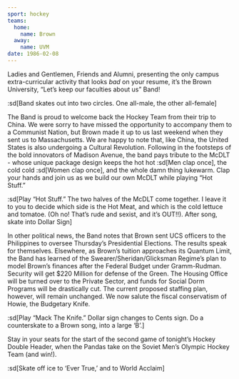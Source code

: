 ```yaml
---
sport: hockey
teams:
  home:
    name: Brown
  away:
    name: UVM
date: 1986-02-08
---
```


Ladies and Gentlemen, Friends and Alumni, presenting the only campus extra-curricular activity that looks _bad_ on your resume, it’s the Brown University, “Let’s keep our faculties about us” Band!

:sd[Band skates out into two circles. One all-male, the other all-female]

The Band is proud to welcome back the Hockey Team from their trip to China. We were sorry to have missed the opportunity to accompany them to a Communist Nation, but Brown made it up to us last weekend when they sent us to Massachusetts. We are happy to note that, like China, the United States is also undergoing a Cultural Revolution. Following in the footsteps of the bold innovators of Madison Avenue, the band pays tribute to the McDLT - whose unique package design keeps the hot hot :sd[Men clap once], the cold cold :sd[Women clap once], and the whole damn thing lukewarm. Clap your hands and join us as we build our own McDLT while playing “Hot Stuff.”

:sd[Play “Hot Stuff.” The two halves of the McDLT come together. I leave it to you to decide which side is the Hot Meat, and which is the cold lettuce and tomatoe. (Oh no! That’s rude and sexist, and it’s OUT!!). After song, skate into Dollar Sign]

In other political news, the Band notes that Brown sent UCS officers to the Philippines to oversee Thursday’s Presidential Elections. The results speak for themselves. Elsewhere, as Brown’s tuition approaches its Quantum Limit, the Band has learned of the Swearer/Sheridan/Glicksman Regime’s plan to model Brown’s finances after the Federal Budget under Gramm-Rudman. Security will get $220 Million for defense of the Green. The Housing Office will be turned over to the Private Sector, and funds for Social Dorm Programs will be drastically cut. The current proposed staffing plan, however, will remain unchanged. We now salute the fiscal conservatism of Howie, the Budgetary Knife.

:sd[Play “Mack The Knife.” Dollar sign changes to Cents sign. Do a counterskate to a Brown song, into a large ‘B’.]

Stay in your seats for the start of the second game of tonight’s Hockey Double Header, when the Pandas take on the Soviet Men’s Olympic Hockey Team (and win!).

:sd[Skate off ice to ‘Ever True,’ and to World Acclaim]
